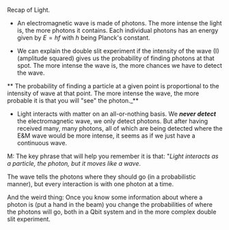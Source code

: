 Recap of Light.

* An electromagnetic wave is made of photons. The more intense the light is, the more photons it contains. Each individual photons has an energy given by $E = h f$ with _h_ being Planck's constant.

* We can explain the double slit experiment if the intensity of the wave (I) (amplitude squared) gives us the probability of finding photons at that spot. The more intense the wave is, the more chances we have to detect the wave.

** The probability of finding a particle at a given point is proportional to the intensity of wave at that point. The more intense the wave, the more probable it is that you will "see" the photon._**

* Light interacts with matter on an all-or-nothing basis. We **_never detect_** the electromagnetic wave, we only detect photons. But after having received many, many photons, all of which are being detected where the E&M wave would be more intense, it seems as if we just have a continuous wave.

M: The key phrase that will help you remember it is that: "_Light interacts as a particle, the photon, but it moves like a wave_.  

The wave tells the photons where they should go (in a probabilistic manner), but every interaction is with one photon at a time.

And the weird thing: Once you know some information about where a photon is (put a hand in the beam) you change the probabilities of where the photons will go, both in a Qbit system and in the more complex double slit experiment.